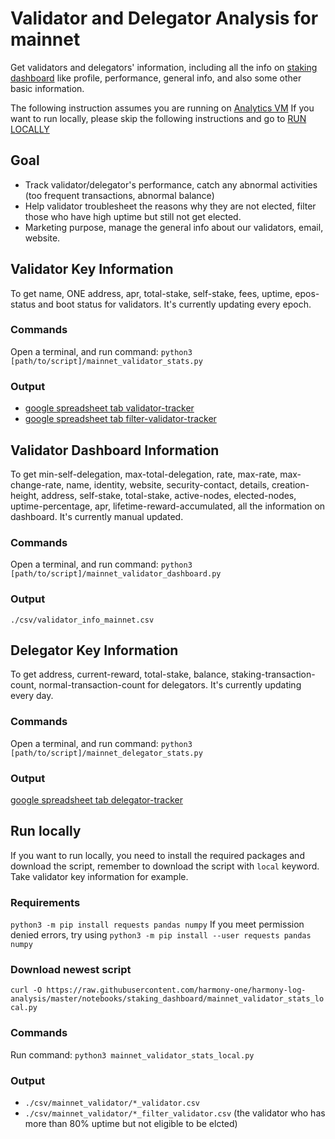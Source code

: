 # Validator and Delegator Analysis for mainnet
Get validators and delegators' information, including all the info on [staking dashboard](https://staking.harmony.one/validators) like profile, performance, general info, and also some other basic information. 

The following instruction assumes you are running on [Analytics VM](http://analytics.hmny.io/tree/harmony-log-analysis/projects/staking_dashboard) If you want to run locally, please skip the following instructions and go to [RUN LOCALLY](https://github.com/harmony-one/harmony-log-analysis/tree/master/projects/staking_dashboard#run-locally)

## Goal
- Track validator/delegator's performance, catch any abnormal activities (too frequent transactions, abnormal balance)
- Help validator troublesheet the reasons why they are not elected, filter those who have high uptime but still not get elected.
- Marketing purpose, manage the general info about our validators, email, website.

## Validator Key Information
To get name, ONE address, apr, total-stake, self-stake, fees, uptime, epos-status and boot status for
 validators. It's currently updating every epoch.

### Commands
Open a terminal, and run command: `python3 [path/to/script]/mainnet_validator_stats.py`

### Output
- [google spreadsheet tab validator-tracker](https://docs.google.com/spreadsheets/d/1AyYHWSkKOCzMY0ZvoT049DapIDvkEhpnfbA1WidJm3o/edit?usp=sharing)
- [google spreadsheet tab filter-validator-tracker](https://docs.google.com/spreadsheets/d/1AyYHWSkKOCzMY0ZvoT049DapIDvkEhpnfbA1WidJm3o/edit?usp=sharing)

## Validator Dashboard Information
To get min-self-delegation, max-total-delegation, rate, max-rate, max-change-rate, name, identity, website, security-contact, details, creation-height, address, self-stake, total-stake, active-nodes, elected-nodes, uptime-percentage, apr, lifetime-reward-accumulated, all the information on dashboard. It's currently manual updated.

### Commands
Open a terminal, and run command: `python3 [path/to/script]/mainnet_validator_dashboard.py`

### Output
`./csv/validator_info_mainnet.csv`

## Delegator Key Information
To get address, current-reward, total-stake, balance, staking-transaction-count, normal-transaction-count for delegators. It's currently updating every day.

### Commands
Open a terminal, and run command: `python3 [path/to/script]/mainnet_delegator_stats.py`

### Output
[google spreadsheet tab delegator-tracker](https://docs.google.com/spreadsheets/d/1AyYHWSkKOCzMY0ZvoT049DapIDvkEhpnfbA1WidJm3o/edit?usp=sharing)

## Run locally
If you want to run locally, you need to install the required packages and download the script, remember to download the script with `local` keyword. Take validator key information for example.

### Requirements
`python3 -m pip install requests pandas numpy`
If you meet permission denied errors, try using `python3 -m pip install --user requests pandas numpy`

### Download newest script
`curl -O https://raw.githubusercontent.com/harmony-one/harmony-log-analysis/master/notebooks/staking_dashboard/mainnet_validator_stats_local.py`

### Commands
Run command: `python3 mainnet_validator_stats_local.py`

### Output
- `./csv/mainnet_validator/*_validator.csv`
- `./csv/mainnet_validator/*_filter_validator.csv` (the validator who has more than 80% uptime but not eligible to be elcted) 
